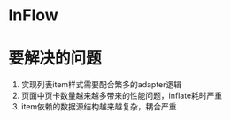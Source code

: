# InFlow



# 要解决的问题
1. 实现列表item样式需要配合繁多的adapter逻辑 
2. 页面中页卡数量越来越多带来的性能问题，inflate耗时严重
3. item依赖的数据源结构越来越复杂，耦合严重
